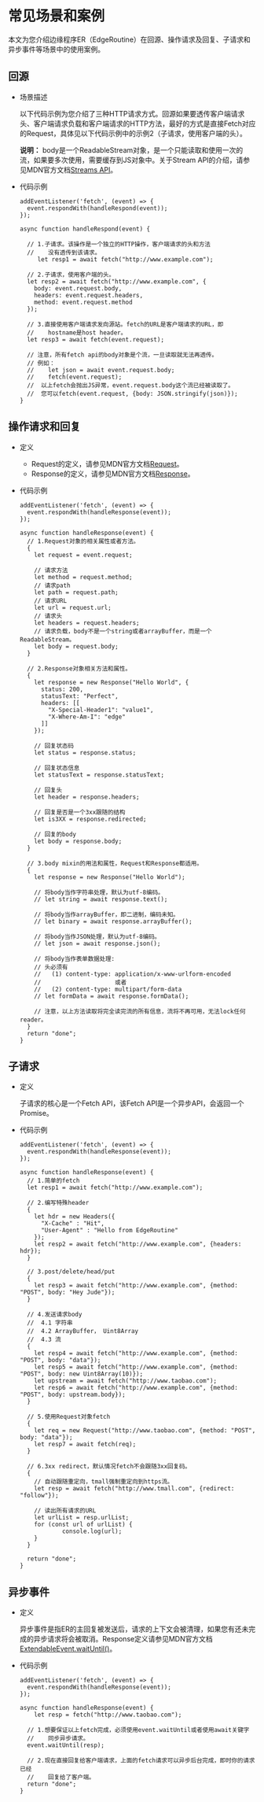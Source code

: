 # 常见场景和案例

本文为您介绍边缘程序ER（EdgeRoutine）在回源、操作请求及回复、子请求和异步事件等场景中的使用案例。

## 回源

-   场景描述

    以下代码示例为您介绍了三种HTTP请求方式。回源如果要透传客户端请求头、客户端请求负载和客户端请求的HTTP方法，最好的方式是直接Fetch对应的Request，具体见以下代码示例中的示例2（子请求，使用客户端的头）。

    **说明：** body是一个ReadableStream对象，是一个只能读取和使用一次的流，如果要多次使用，需要缓存到JS对象中。关于Stream API的介绍，请参见MDN官方文档[Streams API](https://developer.mozilla.org/zh-CN/docs/Web/API/Streams_API)。

-   代码示例

    ```
    addEventListener('fetch', (event) => {
      event.respondWith(handleRespond(event));
    });
    
    async function handleRespond(event) {
      
      // 1.子请求。该操作是一个独立的HTTP操作，客户端请求的头和方法
      //    没有透传到该请求。
         let resp1 = await fetch("http://www.example.com");
      
      // 2.子请求，使用客户端的头。
      let resp2 = await fetch("http://www.example.com", {
        body: event.request.body,
        headers: event.request.headers,
        method: event.request.method
      });
      
      // 3.直接使用客户端请求发向源站。fetch的URL是客户端请求的URL，即
      //    hostname是host header。
      let resp3 = await fetch(event.request);
      
      // 注意，所有fetch api的body对象是个流，一旦读取就无法再透传。
      // 例如：
      //    let json = await event.request.body;
      //    fetch(event.request);
      //  以上fetch会抛出JS异常，event.request.body这个流已经被读取了。
      //  您可以fetch(event.request, {body: JSON.stringify(json)});
    }
    ```


## 操作请求和回复

-   定义
    -   Request的定义，请参见MDN官方文档[Request](https://developer.mozilla.org/zh-CN/docs/Web/API/Request)。
    -   Response的定义，请参见MDN官方文档[Response](https://developer.mozilla.org/zh-CN/docs/Web/API/Response)。
-   代码示例

    ```
    addEventListener('fetch', (event) => {
      event.respondWith(handleResponse(event));
    });
    
    async function handleResponse(event) {
      // 1.Request对象的相关属性或者方法。
      {
        let request = event.request;
        
        // 请求方法
        let method = request.method;
        // 请求path
        let path = request.path;
        // 请求URL
        let url = request.url;
        // 请求头
        let headers = request.headers;
        // 请求负载，body不是一个string或者arrayBuffer，而是一个ReadableStream。
        let body = request.body;
      }
      
      // 2.Response对象相关方法和属性。
      {
        let response = new Response("Hello World", {
          status: 200,
          statusText: "Perfect",
          headers: [[
            "X-Special-Header1": "value1",
            "X-Where-Am-I": "edge"
          ]]
        });
        
        // 回复状态码
        let status = response.status;
        
        // 回复状态信息
        let statusText = response.statusText;
        
        // 回复头
        let header = response.headers;
        
        // 回复是否是一个3xx跟随的结构
        let is3XX = response.redirected;
        
        // 回复的body
        let body = response.body;
      }
      
      // 3.body mixin的用法和属性，Request和Response都适用。
      {
        let response = new Response("Hello World");
        
        // 将body当作字符串处理，默认为utf-8编码。
        // let string = await response.text();
        
        // 将body当作arrayBuffer，即二进制，编码未知。
        // let binary = await response.arrayBuffer();
        
        // 将body当作JSON处理，默认为utf-8编码。
        // let json = await response.json();
        
        // 将body当作表单数据处理:
        // 头必须有
        //   (1) content-type: application/x-www-urlform-encoded
        //                     或者
        //   (2) content-type: multipart/form-data
        // let formData = await response.formData();
        
        // 注意，以上方法读取将完全读完流的所有信息，流将不再可用，无法lock任何reader。
      }
      return "done";
    }
    ```


## 子请求

-   定义

    子请求的核心是一个Fetch API，该Fetch API是一个异步API，会返回一个Promise。

-   代码示例

    ```
    addEventListener('fetch', (event) => {
      event.respondWith(handleResponse(event));
    });
    
    async function handleResponse(event) {
      // 1.简单的fetch
      let resp1 = await fetch("http://www.example.com");
      
      // 2.编写特殊header
      {
        let hdr = new Headers({
          "X-Cache" : "Hit",
          "User-Agent" : "Hello from EdgeRoutine"
        });
        let resp2 = await fetch("http://www.example.com", {headers: hdr});
      }
      
      // 3.post/delete/head/put
      {
        let resp3 = await fetch("http://www.example.com", {method: "POST", body: "Hey Jude"});
      }
      
      // 4.发送请求body
      //  4.1 字符串
      //  4.2 ArrayBuffer， Uint8Array
      //  4.3 流
      {
        let resp4 = await fetch("http://www.example.com", {method: "POST", body: "data"});
        let resp5 = await fetch("http://www.example.com", {method: "POST", body: new Uint8Array(10)});
        let upstream = await fetch("http://www.taobao.com");
        let resp6 = await fetch("http://www.example.com", {method: "POST", body: upstream.body});
      }
      
      // 5.使用Request对象fetch
      {
        let req = new Request("http://www.taobao.com", {method: "POST", body: "data"});
        let resp7 = await fetch(req);
      }
      
      // 6.3xx redirect，默认情况fetch不会跟随3xx回复码。
      {
        // 自动跟随重定向，tmall强制重定向到https流。
        let resp = await fetch("http://www.tmall.com", {redirect: "follow"});
        
        // 读出所有请求的URL
        let urlList = resp.urlList;
        for (const url of urlList) {
                console.log(url);
        }
      }
      
      return "done";
    }
    ```


## 异步事件

-   定义

    异步事件是指ER的主回复被发送后，请求的上下文会被清理，如果您有还未完成的异步请求将会被取消。Response定义请参见MDN官方文档[ExtendableEvent.waitUntil\(\)](https://developer.mozilla.org/zh-CN/docs/Web/API/ExtendableEvent/waitUntil)。

-   代码示例

    ```
    addEventListener('fetch', (event) => {
      event.respondWith(handleResponse(event));
    });
    
    async function handleResponse(event) {
        let resp = fetch("http://www.taobao.com");
      
      // 1.想要保证以上fetch完成，必须使用event.waitUntil或者使用await关键字
      //    同步异步请求。
      event.waitUntil(resp);
      
      // 2.现在直接回复给客户端请求，上面的fetch请求可以异步后台完成，即时你的请求已经
      //    回复给了客户端。
      return "done";
    }
    ```


